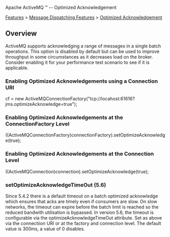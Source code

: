 Apache ActiveMQ ™ -- Optimized Acknowledgement 

[Features](features.html) > [Message Dispatching Features](message-dispatching-features.html) > [Optimized Acknowledgement](optimized-acknowledgement.html)


Overview
--------

ActiveMQ supports acknowledging a range of messages in a single batch operations. This option is disabled by default but can be used to improve throughput in some circumstances as it decreases load on the broker. Consider enabling it for your performance test scenario to see if it is applicable.

### Enabling Optimized Acknowledgements using a Connection URI

cf = new ActiveMQConnectionFactory("tcp://locahost:61616?jms.optimizeAcknowledge=true");

### Enabling Optimized Acknowledgements at the ConnectionFactory Level

((ActiveMQConnectionFactory)connectionFactory).setOptimizeAcknowledge(true);

### Enabling Optimized Acknowledgements at the Connection Level

((ActiveMQConnection)connection).setOptimizeAcknowledge(true);

### setOptimizeAcknowledgeTimeOut (5.6)

Since 5.4.2 there is a default timeout on a batch optimized acknowledge which ensures that acks are timely even if consumers are slow. On slow networks, the timeout can expire before the batch limit is reached so the reduced bandwith utilisation is bypassed. In version 5.6, the timeout is configurable via the optimizeAcknowledgeTimeOut attribute. Set as above via the connectiion URI or at the factory and connection level. The default value is 300ms, a value of 0 disables.

